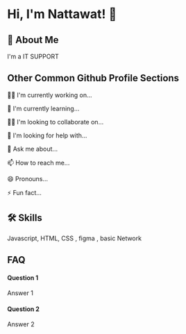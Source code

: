 
# Hi, I'm Nattawat! 👋

## 🚀 About Me
I'm a IT SUPPORT


## Other Common Github Profile Sections
👩‍💻 I'm currently working on...

🧠 I'm currently learning...

👯‍♀️ I'm looking to collaborate on...

🤔 I'm looking for help with...

💬 Ask me about...

📫 How to reach me...

😄 Pronouns...

⚡️ Fun fact...


## 🛠 Skills
Javascript, HTML, CSS , figma , basic Network 


## FAQ

#### Question 1

Answer 1

#### Question 2

Answer 2

